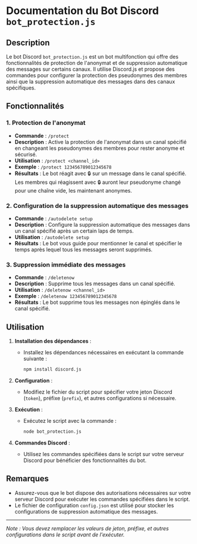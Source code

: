 # Documentation du Bot Discord `bot_protection.js`

## Description
Le bot Discord `bot_protection.js` est un bot multifonction qui offre des fonctionnalités de protection de l'anonymat et de suppression automatique des messages sur certains canaux. Il utilise Discord.js et propose des commandes pour configurer la protection des pseudonymes des membres ainsi que la suppression automatique des messages dans des canaux spécifiques.

## Fonctionnalités

### 1. Protection de l'anonymat
   - **Commande** : `/protect`
   - **Description** : Active la protection de l'anonymat dans un canal spécifié en changeant les pseudonymes des membres pour rester anonyme et sécurisé.
   - **Utilisation** : `/protect <channel_id>`
   - **Exemple** : `/protect 123456789012345678`
   - **Résultats** : Le bot réagit avec 🔒 sur un message dans le canal spécifié. Les membres qui réagissent avec 🔒 auront leur pseudonyme changé pour une chaîne vide, les maintenant anonymes.

### 2. Configuration de la suppression automatique des messages
   - **Commande** : `/autodelete setup`
   - **Description** : Configure la suppression automatique des messages dans un canal spécifié après un certain laps de temps.
   - **Utilisation** : `/autodelete setup`
   - **Résultats** : Le bot vous guide pour mentionner le canal et spécifier le temps après lequel tous les messages seront supprimés.

### 3. Suppression immédiate des messages
   - **Commande** : `/deletenow`
   - **Description** : Supprime tous les messages dans un canal spécifié.
   - **Utilisation** : `/deletenow <channel_id>`
   - **Exemple** : `/deletenow 123456789012345678`
   - **Résultats** : Le bot supprime tous les messages non épinglés dans le canal spécifié.

## Utilisation
1. **Installation des dépendances** :
   - Installez les dépendances nécessaires en exécutant la commande suivante :
     ```bash
     npm install discord.js
     ```

2. **Configuration** :
   - Modifiez le fichier du script pour spécifier votre jeton Discord (`token`), préfixe (`prefix`), et autres configurations si nécessaire.

3. **Exécution** :
   - Exécutez le script avec la commande :
     ```bash
     node bot_protection.js
     ```
   
4. **Commandes Discord** :
   - Utilisez les commandes spécifiées dans le script sur votre serveur Discord pour bénéficier des fonctionnalités du bot.

## Remarques
- Assurez-vous que le bot dispose des autorisations nécessaires sur votre serveur Discord pour exécuter les commandes spécifiées dans le script.
- Le fichier de configuration `config.json` est utilisé pour stocker les configurations de suppression automatique des messages.

---

*Note : Vous devez remplacer les valeurs de jeton, préfixe, et autres configurations dans le script avant de l'exécuter.*
